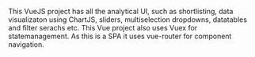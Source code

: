 This VueJS project has all the analytical UI, such as shortlisting, data visualizaton using ChartJS, sliders, multiselection dropdowns, datatables and filter serachs etc. This Vue project also uses Vuex for statemanagement. As this is a SPA it uses vue-router for component navigation.
